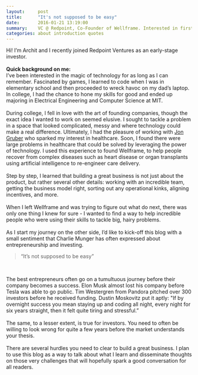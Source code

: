 ```yaml
---
layout:     post
title:      "It's not supposed to be easy"
date:       2016-01-21 13:19:00
summary:    VC @ Redpoint, Co-Founder of Wellframe. Interested in first principle approaches to solving problems.
categories: about introduction quotes
---
```


Hi! I’m Archit and I recently joined Redpoint Ventures as an early-stage investor.
<br><br>
<b>Quick background on me:</b><br>
I’ve been interested in the magic of technology for as long as I can remember. Fascinated by games, I learned to code when I was in elementary school and then proceeded to wreck havoc on my dad’s laptop. In college, I had the chance to hone my skills for good and ended up majoring in Electrical Engineering and Computer Science at MIT.
<br><br>
During college, I fell in love with the art of founding companies, though the exact idea I wanted to work on seemed elusive. I sought to tackle a problem in a space that looked complicated, messy and where technology could make a real difference. Ultimately, I had the pleasure of working with [Jon Gruber](https://en.wikipedia.org/wiki/Jonathan_Gruber_(economist)) who sparked my interest in healthcare. Soon, I found there were large problems in healthcare that could be solved by leveraging the power of technology. I used this experience to found Wellframe, to help people recover from complex diseases such as heart disease or organ transplants using artificial intelligence to re-engineer care delivery.
<br><br>
Step by step, I learned that building a great business is not just about the product, but rather several other details: working with an incredible team, getting the business model right, sorting out any operational kinks, aligning incentives, and more.
<br><br>
When I left Wellframe and was trying to figure out what do next, there was only one thing I knew for sure - I wanted to find a way to help incredible people who were using their skills to tackle big, hairy problems.
 <br><br>
As I start my journey on the other side, I’d like to kick-off this blog with a small sentiment that Charlie Munger has often expressed about entrepreneurship and investing.

<blockquote>“It’s not supposed to be easy”</blockquote>
 
<p>The best entrepreneurs often go on a tumultuous journey before their company becomes a success. Elon Musk almost lost his company before Tesla was able to go public. Tim Westergren from Pandora pitched over 300 investors before he received funding. Dustin Moskovitz put it aptly: "If by overnight success you mean staying up and coding all night, every night for six years straight, then it felt quite tiring and stressful.”
 <br><br>
The same, to a lesser extent, is true for investors. You need to often be willing to look wrong for quite a few years before the market understands your thesis.
<br><br>
There are several hurdles you need to clear to build a great business. I plan to use this blog as a way to talk about what I learn and disseminate thoughts on those very challenges that will hopefully spark a good conversation for all readers.</p>
